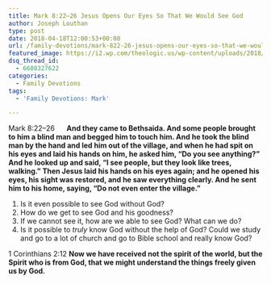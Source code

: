 ```yaml
---
title: Mark 8:22–26 Jesus Opens Our Eyes So That We Would See God
author: Joseph Louthan
type: post
date: 2018-04-18T12:00:53+00:00
url: /family-devotions/mark-822-26-jesus-opens-our-eyes-so-that-we-would-see-god/
featured_image: https://i2.wp.com/theologic.us/wp-content/uploads/2018/04/maxresdefault.jpg?resize=825%2C510
dsq_thread_id:
  - 6608327622
categories:
  - Family Devotions
tags:
  - 'Family Devotions: Mark'

---
```

<p class="p1">
  <span class="s1">Mark 8:22–26      <b>And they came to Bethsaida. And some people brought to him a blind man and begged him to touch him. And he took the blind man by the hand and led him out of the village, and when he had spit on his eyes and laid his hands on him, he asked him, “Do you see anything?” And he looked up and said, “I see people, but they look like trees, walking.” Then Jesus laid his hands on his eyes again; and he opened his eyes, his sight was restored, and he saw everything clearly. And he sent him to his home, saying, “Do not even enter the village.”</b> </span>
</p>

  1. Is it even possible to see God without God?
  2. How do we get to see God and his goodness?
  3. If we cannot see it, how are we able to see God? What can we do?
  4. Is it possible to _truly_ know God without the help of God? Could we study and go to a lot of church and go to Bible school and really know God?

1 Corinthians 2:12 **Now we have received not the spirit of the world, but the Spirit who is from God, that we might understand the things freely given us by God.**

&nbsp;